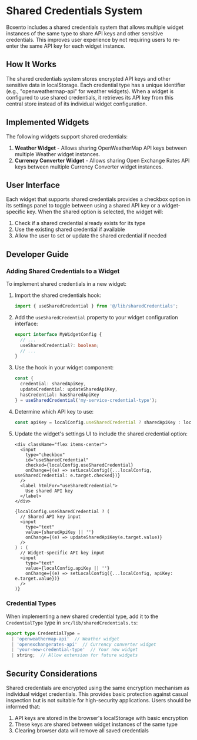 # Shared Credentials System

Boxento includes a shared credentials system that allows multiple widget instances of the same type to share API keys and other sensitive credentials. This improves user experience by not requiring users to re-enter the same API key for each widget instance.

## How It Works

The shared credentials system stores encrypted API keys and other sensitive data in localStorage. Each credential type has a unique identifier (e.g., "openweathermap-api" for weather widgets). When a widget is configured to use shared credentials, it retrieves its API key from this central store instead of its individual widget configuration.

## Implemented Widgets

The following widgets support shared credentials:

1. **Weather Widget** - Allows sharing OpenWeatherMap API keys between multiple Weather widget instances.
2. **Currency Converter Widget** - Allows sharing Open Exchange Rates API keys between multiple Currency Converter widget instances.

## User Interface

Each widget that supports shared credentials provides a checkbox option in its settings panel to toggle between using a shared API key or a widget-specific key. When the shared option is selected, the widget will:

1. Check if a shared credential already exists for its type
2. Use the existing shared credential if available
3. Allow the user to set or update the shared credential if needed

## Developer Guide

### Adding Shared Credentials to a Widget

To implement shared credentials in a new widget:

1. Import the shared credentials hook:
   ```typescript
   import { useSharedCredential } from '@/lib/sharedCredentials';
   ```

2. Add the `useSharedCredential` property to your widget configuration interface:
   ```typescript
   export interface MyWidgetConfig {
     // ...
     useSharedCredential?: boolean;
     // ...
   }
   ```

3. Use the hook in your widget component:
   ```typescript
   const { 
     credential: sharedApiKey, 
     updateCredential: updateSharedApiKey,
     hasCredential: hasSharedApiKey
   } = useSharedCredential('my-service-credential-type');
   ```

4. Determine which API key to use:
   ```typescript
   const apiKey = localConfig.useSharedCredential ? sharedApiKey : localConfig.apiKey;
   ```

5. Update the widget's settings UI to include the shared credential option:
   ```tsx
   <div className="flex items-center">
     <input
       type="checkbox"
       id="useSharedCredential"
       checked={localConfig.useSharedCredential}
       onChange={(e) => setLocalConfig({...localConfig, useSharedCredential: e.target.checked})}
     />
     <label htmlFor="useSharedCredential">
       Use shared API key
     </label>
   </div>
   
   {localConfig.useSharedCredential ? (
     // Shared API key input
     <input
       type="text"
       value={sharedApiKey || ''}
       onChange={(e) => updateSharedApiKey(e.target.value)}
     />
   ) : (
     // Widget-specific API key input
     <input
       type="text"
       value={localConfig.apiKey || ''}
       onChange={(e) => setLocalConfig({...localConfig, apiKey: e.target.value})}
     />
   )}
   ```

### Credential Types

When implementing a new shared credential type, add it to the `CredentialType` type in `src/lib/sharedCredentials.ts`:

```typescript
export type CredentialType = 
  | 'openweathermap-api'  // Weather widget
  | 'openexchangerates-api'  // Currency converter widget
  | 'your-new-credential-type'  // Your new widget
  | string;  // Allow extension for future widgets
```

## Security Considerations

Shared credentials are encrypted using the same encryption mechanism as individual widget credentials. This provides basic protection against casual inspection but is not suitable for high-security applications. Users should be informed that:

1. API keys are stored in the browser's localStorage with basic encryption
2. These keys are shared between widget instances of the same type
3. Clearing browser data will remove all saved credentials